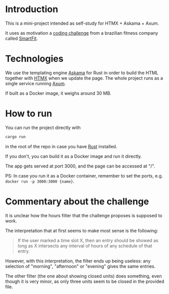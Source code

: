 # Introduction

This is a mini-project intended as self-study for HTMX + Askama + Axum.

It uses as motivation a
[coding challenge](https://github.com/bioritmo/front-end-code-challenge-smartsite)
from a brazilian fitness company called [SmartFit](https://www.smartfit.com.br).

# Technologies

We use the templating engine [Askama](https://github.com/djc/askama) for Rust in order
to build the HTML together with [HTMX](https://htmx.org/) when we update the page.
The whole project runs as a single service running [Axum](https://github.com/tokio-rs/axum).

If built as a Docker image, it weighs around 30 MB.

# How to run

You can run the project directly with

```bash
cargo run
```

in the root of the repo in case you have [Rust](https://www.rust-lang.org/) installed.

If you don't, you can build it as a Docker image and run it directly.

The app gets served at port 3000, and the page can be accessed at "/".

PS: In case you run it as a Docker container, remember to set the ports, e.g.
`docker run -p 3000:3000 {name}`.

# Commentary about the challenge

It is unclear how the hours filter that the challenge proposes is supposed to work.

The interpretation that at first seems to make most sense is the following:

> If the user marked a time slot X, then an entry should be showed
> as long as X intersects any interval of hours of any schedule of that entry.

However, with this interpretation, the filter ends up being useless: any selection of
"morning", "afternoon" or "evening" gives the same entries.

The other filter (the one about showing closed units) does something, even though
it is very minor, as only three units seem to be closed in the provided file.
